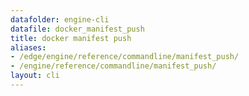 ```yaml
---
datafolder: engine-cli
datafile: docker_manifest_push
title: docker manifest push
aliases:
- /edge/engine/reference/commandline/manifest_push/
- /engine/reference/commandline/manifest_push/
layout: cli
---
```


<!--
This page is automatically generated from Docker's source code. If you want to
suggest a change to the text that appears here, open a ticket or pull request
in the source repository on GitHub:

https://github.com/docker/cli
-->
